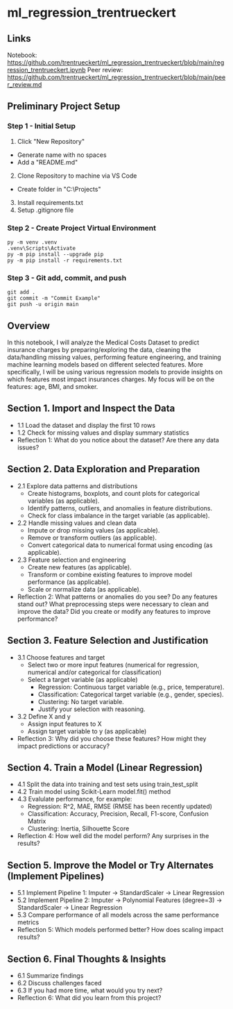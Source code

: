 # ml_regression_trentrueckert

## Links
Notebook: https://github.com/trentrueckert/ml_regression_trentrueckert/blob/main/regression_trentrueckert.ipynb
Peer review: https://github.com/trentrueckert/ml_regression_trentrueckert/blob/main/peer_review.md

## Preliminary Project Setup

### Step 1 - Initial Setup
1. Click "New Repository"
* Generate name with no spaces
* Add a "README.md"

2. Clone Repository to machine via VS Code
* Create folder in "C:\Projects"

3. Install requirements.txt
4. Setup .gitignore file

### Step 2 - Create Project Virtual Environment

```
py -m venv .venv
.venv\Scripts\Activate
py -m pip install --upgrade pip 
py -m pip install -r requirements.txt
```

### Step 3 - Git add, commit, and push

```
git add .
git commit -m "Commit Example"
git push -u origin main
```

## Overview
In this notebook, I will analyze the Medical Costs Dataset to predict insurance charges by preparing/exploring the data, cleaning the data/handling missing values, performing feature engineering, and training machine learning models based on different selected features. More specifically, I will be using various regression models to provide insights on which features most impact insurances charges. My focus will be on the features: age, BMI, and smoker.

## Section 1. Import and Inspect the Data
* 1.1 Load the dataset and display the first 10 rows
* 1.2 Check for missing values and display summary statistics
* Reflection 1: What do you notice about the dataset? Are there any data issues?

## Section 2. Data Exploration and Preparation
* 2.1 Explore data patterns and distributions
  * Create histograms, boxplots, and count plots for categorical variables (as applicable).
  * Identify patterns, outliers, and anomalies in feature distributions.
  * Check for class imbalance in the target variable (as applicable).
* 2.2 Handle missing values and clean data
  * Impute or drop missing values (as applicable).
  * Remove or transform outliers (as applicable).
  * Convert categorical data to numerical format using encoding (as applicable).
* 2.3 Feature selection and engineering
  * Create new features (as applicable).
  * Transform or combine existing features to improve model performance (as applicable).
  * Scale or normalize data (as applicable).
* Reflection 2: What patterns or anomalies do you see? Do any features stand out? What preprocessing steps were necessary to clean and improve the data? Did you create or modify any features to improve performance?

## Section 3. Feature Selection and Justification
* 3.1 Choose features and target
  * Select two or more input features (numerical for regression, numerical and/or categorical for classification)
  * Select a target variable (as applicable)
    * Regression: Continuous target variable (e.g., price, temperature).
    * Classification: Categorical target variable (e.g., gender, species).
    * Clustering: No target variable.
    * Justify your selection with reasoning.
* 3.2 Define X and y
  * Assign input features to X
  * Assign target variable to y (as applicable)
* Reflection 3: Why did you choose these features? How might they impact predictions or accuracy?
  
## Section 4. Train a Model (Linear Regression)
* 4.1 Split the data into training and test sets using train_test_split
* 4.2 Train model using Scikit-Learn model.fit() method
* 4.3 Evalulate performance, for example:
  * Regression: R^2, MAE, RMSE (RMSE has been recently updated)
  * Classification: Accuracy, Precision, Recall, F1-score, Confusion Matrix
  * Clustering: Inertia, Silhouette Score
* Reflection 4: How well did the model perform? Any surprises in the results?

## Section 5. Improve the Model or Try Alternates (Implement Pipelines)
* 5.1 Implement Pipeline 1: Imputer → StandardScaler → Linear Regression
* 5.2 Implement Pipeline 2: Imputer → Polynomial Features (degree=3) → StandardScaler → Linear Regression
* 5.3 Compare performance of all models across the same performance metrics
* Reflection 5: Which models performed better? How does scaling impact results?

## Section 6. Final Thoughts & Insights
* 6.1 Summarize findings
* 6.2 Discuss challenges faced
* 6.3 If you had more time, what would you try next?
* Reflection 6: What did you learn from this project?
